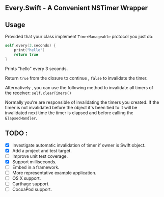 
## Every.Swift -  A Convenient NSTimer Wrapper

## Usage
Provided that your class implement `TimerManageable` protocol you just do:

```swift
self.every(3.seconds) {
    print("hello")
    return true
}
```

Prints "hello" every 3 seconds. 

Return `true` from the closure to continue , `false` to invalidate the timer.

Alternatively , you can use the following method to invalidate all timers of the receiver:
`self.clearTimers()`

Normally you're are responsible of invalidating the timers you created. If the timer is not invalidated before the object it's been tied to it will be invalidated next time the timer is elapsed and before calling the `ElapsedHandler`.

## TODO :
- [x] Investigate automatic invalidation of timer if owner is Swift object.
- [x] Add a project and test target.
- [ ] Improve unit test coverage.
- [x] Support milliseconds.
- [ ] Embed in a framework.
- [ ] More representative example application.
- [ ] OS X support.
- [ ] Carthage support.
- [ ] CocoaPod support.  